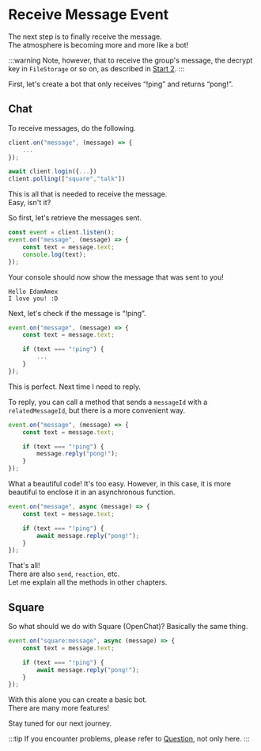# Receive Message Event

The next step is to finally receive the message.\
The atmosphere is becoming more and more like a bot!

:::warning Note, however, that to receive the group's message, the decrypt key
in `FileStorage` or so on, as described in [Start 2](/docs/start-2). :::

First, let's create a bot that only receives “!ping” and returns “pong!”.

## Chat

To receive messages, do the following.

```ts
client.on("message", (message) => {
    ...
});

await client.login({...})
client.polling(["square","talk"])
```

This is all that is needed to receive the message.\
Easy, isn't it?

So first, let's retrieve the messages sent.

```ts
const event = client.listen();
event.on("message", (message) => {
	const text = message.text;
	console.log(text);
});

```

Your console should now show the message that was sent to you!

```console
Hello EdamAmex
I love you! :D
```

Next, let's check if the message is “!ping”.

```ts
event.on("message", (message) => {
    const text = message.text;

    if (text === "!ping") {
        ...     
    }
});
```

This is perfect. Next time I need to reply.

To reply, you can call a method that sends a `messageId` with a
`relatedMessageId`, but there is a more convenient way.

```ts
event.on("message", (message) => {
    const text = message.text;

    if (text === "!ping") {
        message.reply("pong!");
    }
});
```

What a beautiful code! It's too easy. However, in this case, it is more
beautiful to enclose it in an asynchronous function.

```ts
event.on("message", async (message) => {
    const text = message.text;

    if (text === "!ping") {
        await message.reply("pong!");
    }
});
```

That's all!\
There are also `send`, `reaction`, etc.\
Let me explain all the methods in other chapters.

## Square

So what should we do with Square (OpenChat)? Basically the same thing.

```ts
event.on("square:message", async (message) => {
    const text = message.text;

    if (text === "!ping") {
        await message.reply("pong!");
    }
});
```

With this alone you can create a basic bot.\
There are many more features!

Stay tuned for our next journey.

:::tip If you encounter problems, please refer to [Question](/docs/question),
not only here. :::
